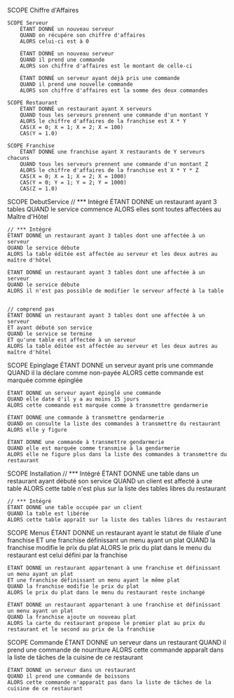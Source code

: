 SCOPE Chiffre d'Affaires

    SCOPE Serveur
    	ÉTANT DONNÉ un nouveau serveur
    	QUAND on récupére son chiffre d'affaires
    	ALORS celui-ci est à 0

    	ÉTANT DONNÉ un nouveau serveur
    	QUAND il prend une commande
    	ALORS son chiffre d'affaires est le montant de celle-ci

    	ÉTANT DONNÉ un serveur ayant déjà pris une commande
    	QUAND il prend une nouvelle commande
    	ALORS son chiffre d'affaires est la somme des deux commandes

    SCOPE Restaurant
    	ÉTANT DONNÉ un restaurant ayant X serveurs
    	QUAND tous les serveurs prennent une commande d'un montant Y
    	ALORS le chiffre d'affaires de la franchise est X * Y
    	CAS(X = 0; X = 1; X = 2; X = 100)
    	CAS(Y = 1.0)

    SCOPE Franchise
    	ÉTANT DONNÉ une franchise ayant X restaurants de Y serveurs chacuns
    	QUAND tous les serveurs prennent une commande d'un montant Z
    	ALORS le chiffre d'affaires de la franchise est X * Y * Z
    	CAS(X = 0; X = 1; X = 2; X = 1000)
    	CAS(Y = 0; Y = 1; Y = 2; Y = 1000)
    	CAS(Z = 1.0)

SCOPE DebutService
    // *** Intégré
    ÉTANT DONNE un restaurant ayant 3 tables
    QUAND le service commence
    ALORS elles sont toutes affectées au Maître d'Hôtel

    // *** Intégré
    ÉTANT DONNÉ un restaurant ayant 3 tables dont une affectée à un serveur
    QUAND le service débute
    ALORS la table éditée est affectée au serveur et les deux autres au maître d'hôtel

    ÉTANT DONNÉ un restaurant ayant 3 tables dont une affectée à un serveur
    QUAND le service débute
    ALORS il n'est pas possible de modifier le serveur affecté à la table


    // comprend pas
    ÉTANT DONNÉ un restaurant ayant 3 tables dont une affectée à un serveur
    ET ayant débuté son service
    QUAND le service se termine
    ET qu'une table est affectée à un serveur
    ALORS la table éditée est affectée au serveur et les deux autres au maître d'hôtel

SCOPE Epinglage
    ÉTANT DONNE un serveur ayant pris une commande
    QUAND il la déclare comme non-payée
    ALORS cette commande est marquée comme épinglée

    ÉTANT DONNE un serveur ayant épinglé une commande
    QUAND elle date d'il y a au moins 15 jours
    ALORS cette commande est marquée comme à transmettre gendarmerie

    ÉTANT DONNE une commande à transmettre gendarmerie
    QUAND on consulte la liste des commandes à transmettre du restaurant
    ALORS elle y figure

    ÉTANT DONNE une commande à transmettre gendarmerie
    QUAND elle est marquée comme transmise à la gendarmerie
    ALORS elle ne figure plus dans la liste des commandes à transmettre du restaurant

SCOPE Installation
    // *** Intégré
    ÉTANT DONNE une table dans un restaurant ayant débuté son service
    QUAND un client est affecté à une table
    ALORS cette table n'est plus sur la liste des tables libres du restaurant

    // *** Intégré
    ÉTANT DONNE une table occupée par un client
    QUAND la table est libérée
    ALORS cette table appraît sur la liste des tables libres du restaurant

SCOPE Menus
    ÉTANT DONNE un restaurant ayant le statut de filiale d'une franchise
    ET une franchise définissant un menu ayant un plat
    QUAND la franchise modifie le prix du plat
    ALORS le prix du plat dans le menu du restaurant est celui défini par la franchise

    ÉTANT DONNE un restaurant appartenant à une franchise et définissant un menu ayant un plat
    ET une franchise définissant un menu ayant le même plat
    QUAND la franchise modifie le prix du plat
    ALORS le prix du plat dans le menu du restaurant reste inchangé

    ÉTANT DONNE un restaurant appartenant à une franchise et définissant un menu ayant un plat
    QUAND la franchise ajoute un nouveau plat
    ALORS la carte du restaurant propose le premier plat au prix du restaurant et le second au prix de la franchise

SCOPE Commande
    ÉTANT DONNE un serveur dans un restaurant
    QUAND il prend une commande de nourriture
    ALORS cette commande apparaît dans la liste de tâches de la cuisine de ce restaurant

    ÉTANT DONNE un serveur dans un restaurant
    QUAND il prend une commande de boissons
    ALORS cette commande n'apparaît pas dans la liste de tâches de la cuisine de ce restaurant
